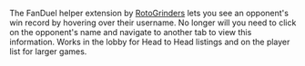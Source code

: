 The FanDuel helper extension by [RotoGrinders](http://rotogrinders.com) lets you see an opponent's win record by hovering over their username.  No longer will you need to click on the opponent's name and navigate to another tab to view this information.  Works in the lobby for Head to Head listings and on the player list for larger games.  
